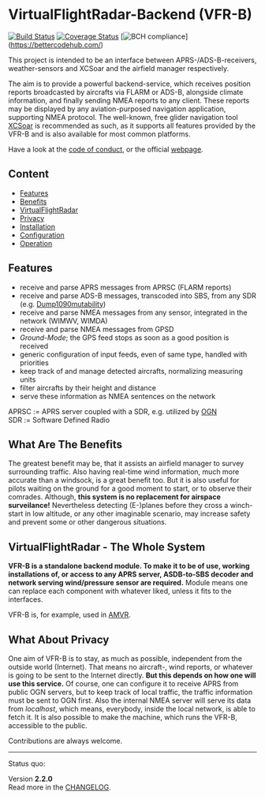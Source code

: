 # VirtualFlightRadar-Backend (VFR-B)

[![Build Status](https://travis-ci.org/Jarthianur/VirtualFlightRadar-Backend.svg?branch=master)](https://travis-ci.org/Jarthianur/VirtualFlightRadar-Backend)
[![Coverage Status](https://coveralls.io/repos/github/Jarthianur/VirtualFlightRadar-Backend/badge.svg?branch=master)](https://coveralls.io/github/Jarthianur/VirtualFlightRadar-Backend?branch=master)
[![BCH compliance](https://bettercodehub.com/edge/badge/Jarthianur/VirtualFlightRadar-Backend?branch=master)]
(https://bettercodehub.com/)

This project is intended to be an interface between APRS-/ADS-B-receivers, weather-sensors and XCSoar and the airfield manager respectively.

The aim is to provide a powerful backend-service, which receives position reports broadcasted by aircrafts via FLARM or ADS-B, alongside climate information,
and finally sending NMEA reports to any client. These reports may be displayed by any aviation-purposed navigation application, supporting NMEA protocol.
The well-known, free glider navigation tool [XCSoar](https://www.xcsoar.org/) is recommended as such, as it supports all features provided by the VFR-B
and is also available for most common platforms.

Have a look at the [code of conduct](CODE-OF-CONDUCT.html), or the official [webpage](https://jarthianur.github.io/VirtualFlightRadar-Backend).

## Content

+ [Features](#features)
+ [Benefits](#what-are-the-benefits)
+ [VirtualFlightRadar](#virtualflightradar---the-whole-system)
+ [Privacy](#what-about-privacy)
+ [Installation](installation.html)
+ [Configuration](configuration.html)
+ [Operation](operation.html)

## Features

+ receive and parse APRS messages from APRSC (FLARM reports)
+ receive and parse ADS-B messages, transcoded into SBS, from any SDR (e.g. [Dump1090mutability](https://github.com/mutability/dump1090))
+ receive and parse NMEA messages from any sensor, integrated in the network (WIMWV, WIMDA)
+ receive and parse NMEA messages from GPSD
+ *Ground-Mode*; the GPS feed stops as soon as a good position is received
+ generic configuration of input feeds, even of same type, handled with priorities
+ keep track of and manage detected aircrafts, normalizing measuring units
+ filter aircrafts by their height and distance
+ serve these information as NMEA sentences on the network

APRSC := APRS server coupled with a SDR, e.g. utilized by [OGN](http://wiki.glidernet.org/ "Open Glider Network")  
SDR := Software Defined Radio

## What Are The Benefits

The greatest benefit may be, that it assists an airfield manager to survey surrounding traffic.
Also having real-time wind information, much more accurate than a windsock, is a great benefit too.
But it is also useful for pilots waiting on the ground for a good moment to start, or to observe their comrades.
Although, **this system is no replacement for airspace surveilance!**
Nevertheless detecting (E-)planes before they cross a winch-start in low altitude, or any other imaginable scenario,
may increase safety and prevent some or other dangerous situations.

## VirtualFlightRadar - The Whole System

**VFR-B is a standalone backend module. To make it to be of use, working installations of, or access to any APRS server,
ASDB-to-SBS decoder and network serving wind/pressure sensor are required.**
Module means one can replace each component with whatever liked, unless it fits to the interfaces.

VFR-B is, for example, used in [AMVR](https://github.com/rueckwaertsflieger/AMVR).

## What About Privacy

One aim of VFR-B is to stay, as much as possible, independent from the outside world (Internet).
That means no aircraft-, wind reports, or whatever is going to be sent to the Internet directly.
**But this depends on how one will use this service.**
Of course, one can configure it to receive APRS from public OGN servers,
but to keep track of local traffic, the traffic information must be sent to OGN first.
Also the internal NMEA server will serve its data from *localhost*, which means, everybody, inside the local network,
is able to fetch it.
It is also possible to make the machine, which runs the VFR-B, accessible to the public.

Contributions are always welcome.

---
Status quo:

Version **2.2.0**  
Read more in the [CHANGELOG](CHANGELOG.html).
